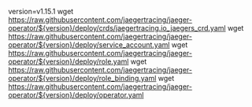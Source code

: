 version=v1.15.1
wget https://raw.githubusercontent.com/jaegertracing/jaeger-operator/${version}/deploy/crds/jaegertracing.io_jaegers_crd.yaml
wget https://raw.githubusercontent.com/jaegertracing/jaeger-operator/${version}/deploy/service_account.yaml
wget https://raw.githubusercontent.com/jaegertracing/jaeger-operator/${version}/deploy/role.yaml
wget https://raw.githubusercontent.com/jaegertracing/jaeger-operator/${version}/deploy/role_binding.yaml
wget https://raw.githubusercontent.com/jaegertracing/jaeger-operator/${version}/deploy/operator.yaml

